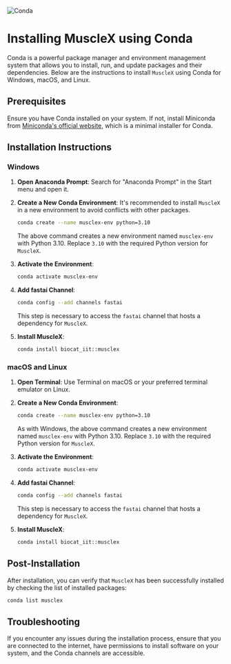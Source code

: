
![Conda](https://upload.wikimedia.org/wikipedia/commons/e/ea/Conda_logo.svg)

# Installing MuscleX using Conda

Conda is a powerful package manager and environment management system that allows you to install, run, and update packages and their dependencies. Below are the instructions to install `MuscleX` using Conda for Windows, macOS, and Linux.

## Prerequisites

Ensure you have Conda installed on your system. If not, install Miniconda from [Miniconda's official website](https://docs.conda.io/en/latest/miniconda.html), which is a minimal installer for Conda.

## Installation Instructions

### Windows

1. **Open Anaconda Prompt**: Search for "Anaconda Prompt" in the Start menu and open it.

2. **Create a New Conda Environment**: It's recommended to install `MuscleX` in a new environment to avoid conflicts with other packages.
   ```bash
   conda create --name musclex-env python=3.10
   ```
   The above command creates a new environment named `musclex-env` with Python 3.10. Replace `3.10` with the required Python version for `MuscleX`.

3. **Activate the Environment**:
   ```bash
   conda activate musclex-env
   ```

4. **Add fastai Channel**:
   ```bash
   conda config --add channels fastai
   ```
   This step is necessary to access the `fastai` channel that hosts a dependency for `MuscleX`.

5. **Install MuscleX**:
   ```bash
   conda install biocat_iit::musclex
   ```

### macOS and Linux

1. **Open Terminal**: Use Terminal on macOS or your preferred terminal emulator on Linux.

2. **Create a New Conda Environment**:
   ```bash
   conda create --name musclex-env python=3.10
   ```
   As with Windows, the above command creates a new environment named `musclex-env` with Python 3.10. Replace `3.10` with the required Python version for `MuscleX`.

3. **Activate the Environment**:
   ```bash
   conda activate musclex-env
   ```

4. **Add fastai Channel**:
   ```bash
   conda config --add channels fastai
   ```
   This step is necessary to access the `fastai` channel that hosts a dependency for `MuscleX`.

5. **Install MuscleX**:
   ```bash
   conda install biocat_iit::musclex
   ```

## Post-Installation

After installation, you can verify that `MuscleX` has been successfully installed by checking the list of installed packages:
```bash
conda list musclex
```

## Troubleshooting

If you encounter any issues during the installation process, ensure that you are connected to the internet, have permissions to install software on your system, and the Conda channels are accessible. 